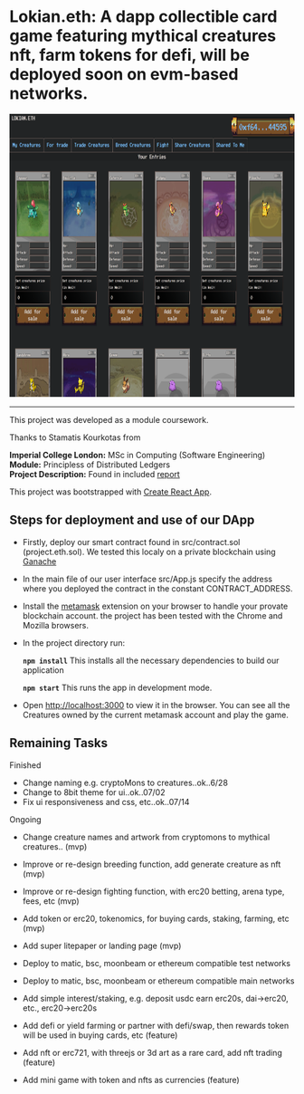 # Lokian.eth: A dapp collectible card game featuring mythical creatures nft, farm tokens for defi, will be deployed soon on evm-based networks.

<!-- <img src="./screenshots/fighting_tab.png" alt="" width="1000em" height="500em">
 -->
 <img src="./screenshots/project.eth.ss2.png" alt="" width="1000em" height="500em">

***

This project was developed as a module coursework.

Thanks to Stamatis Kourkotas from

**Imperial College London:** MSc in Computing (Software Engineering)<br />
**Module:** Principless of Distributed Ledgers<br />
**Project Description:** Found in included [report](./report.pdf)<br />

This project was bootstrapped with [Create React App](https://github.com/facebook/create-react-app).

## Steps for deployment and use of our DApp

- Firstly, deploy our smart contract found in src/contract.sol (project.eth.sol). We tested this localy on a private blockchain using [Ganache](https://www.trufflesuite.com/ganache)
- In the main file of our user interface src/App.js specify the address where you deployed the contract in the constant CONTRACT_ADDRESS.
- Install the [metamask](https://metamask.io/) extension on your browser to handle your provate blockchain account. the project has been tested with the Chrome and Mozilla browsers.
- In the project directory run:

    **`npm install`** This installs all the necessary dependencies to build our application
    
    **`npm start`** This runs the app in development mode.<br />

- Open [http://localhost:3000](http://localhost:3000) to view it in the browser. You can see all the Creatures owned by the current metamask account and play the game.

## Remaining Tasks

Finished
- Change naming e.g. cryptoMons to creatures..ok..6/28
- Change to 8bit theme for ui..ok..07/02
- Fix ui responsiveness and css, etc..ok..07/14

Ongoing
- Change creature names and artwork from cryptomons to mythical creatures.. (mvp)
- Improve or re-design breeding function, add generate creature as nft (mvp)
- Improve or re-design fighting function, with erc20 betting, arena type, fees, etc (mvp)
- Add token or erc20, tokenomics, for buying cards, staking, farming, etc (mvp)
- Add super litepaper or landing page (mvp)

- Deploy to matic, bsc, moonbeam or ethereum compatible test networks
- Deploy to matic, bsc, moonbeam or ethereum compatible main networks

- Add simple interest/staking, e.g. deposit usdc earn erc20s, dai->erc20, etc., erc20->erc20s
- Add defi or yield farming or partner with defi/swap, then rewards token will be used in buying cards, etc (feature)
- Add nft or erc721, with threejs or 3d art as a rare card, add nft trading (feature)
- Add mini game with token and nfts as currencies (feature)

